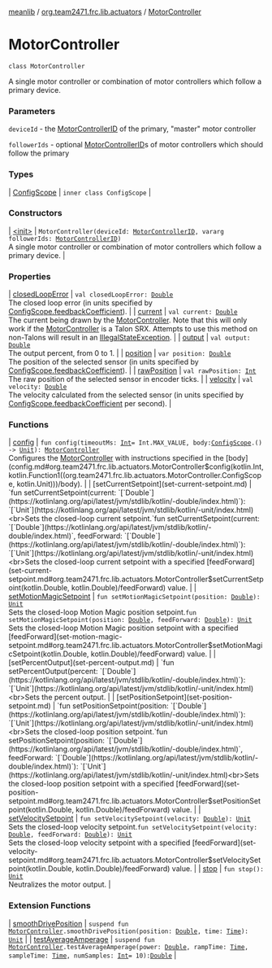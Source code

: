 [meanlib](../../index.md) / [org.team2471.frc.lib.actuators](../index.md) / [MotorController](./index.md)

# MotorController

`class MotorController`

A single motor controller or combination of motor controllers which follow a primary device.

### Parameters

`deviceId` - the [MotorControllerID](../-motor-controller-i-d.md) of the primary, "master" motor controller

`followerIds` - optional [MotorControllerID](../-motor-controller-i-d.md)s of motor controllers which should follow the primary

### Types

| [ConfigScope](-config-scope/index.md) | `inner class ConfigScope` |

### Constructors

| [&lt;init&gt;](-init-.md) | `MotorController(deviceId: `[`MotorControllerID`](../-motor-controller-i-d.md)`, vararg followerIds: `[`MotorControllerID`](../-motor-controller-i-d.md)`)`<br>A single motor controller or combination of motor controllers which follow a primary device. |

### Properties

| [closedLoopError](closed-loop-error.md) | `val closedLoopError: `[`Double`](https://kotlinlang.org/api/latest/jvm/stdlib/kotlin/-double/index.html)<br>The closed loop error (in units specified by [ConfigScope.feedbackCoefficient](-config-scope/feedback-coefficient.md)). |
| [current](current.md) | `val current: `[`Double`](https://kotlinlang.org/api/latest/jvm/stdlib/kotlin/-double/index.html)<br>The current being drawn by the [MotorController](./index.md). Note that this will only work if the [MotorController](./index.md) is a Talon SRX. Attempts to use this method on non-Talons will result in an [IllegalStateException](https://kotlinlang.org/api/latest/jvm/stdlib/kotlin/-illegal-state-exception/index.html). |
| [output](output.md) | `val output: `[`Double`](https://kotlinlang.org/api/latest/jvm/stdlib/kotlin/-double/index.html)<br>The output percent, from 0 to 1. |
| [position](position.md) | `var position: `[`Double`](https://kotlinlang.org/api/latest/jvm/stdlib/kotlin/-double/index.html)<br>The position of the selected sensor (in units specified by [ConfigScope.feedbackCoefficient](-config-scope/feedback-coefficient.md)). |
| [rawPosition](raw-position.md) | `val rawPosition: `[`Int`](https://kotlinlang.org/api/latest/jvm/stdlib/kotlin/-int/index.html)<br>The raw position of the selected sensor in encoder ticks. |
| [velocity](velocity.md) | `val velocity: `[`Double`](https://kotlinlang.org/api/latest/jvm/stdlib/kotlin/-double/index.html)<br>The velocity calculated from the selected sensor (in units specified by [ConfigScope.feedbackCoefficient](-config-scope/feedback-coefficient.md) per second). |

### Functions

| [config](config.md) | `fun config(timeoutMs: `[`Int`](https://kotlinlang.org/api/latest/jvm/stdlib/kotlin/-int/index.html)` = Int.MAX_VALUE, body: `[`ConfigScope`](-config-scope/index.md)`.() -> `[`Unit`](https://kotlinlang.org/api/latest/jvm/stdlib/kotlin/-unit/index.html)`): `[`MotorController`](./index.md)<br>Configures the [MotorController](./index.md) with instructions specified in the [body](config.md#org.team2471.frc.lib.actuators.MotorController$config(kotlin.Int, kotlin.Function1((org.team2471.frc.lib.actuators.MotorController.ConfigScope, kotlin.Unit)))/body). |
| [setCurrentSetpoint](set-current-setpoint.md) | `fun setCurrentSetpoint(current: `[`Double`](https://kotlinlang.org/api/latest/jvm/stdlib/kotlin/-double/index.html)`): `[`Unit`](https://kotlinlang.org/api/latest/jvm/stdlib/kotlin/-unit/index.html)<br>Sets the closed-loop current setpoint.`fun setCurrentSetpoint(current: `[`Double`](https://kotlinlang.org/api/latest/jvm/stdlib/kotlin/-double/index.html)`, feedForward: `[`Double`](https://kotlinlang.org/api/latest/jvm/stdlib/kotlin/-double/index.html)`): `[`Unit`](https://kotlinlang.org/api/latest/jvm/stdlib/kotlin/-unit/index.html)<br>Sets the closed-loop current setpoint with a specified [feedForward](set-current-setpoint.md#org.team2471.frc.lib.actuators.MotorController$setCurrentSetpoint(kotlin.Double, kotlin.Double)/feedForward) value. |
| [setMotionMagicSetpoint](set-motion-magic-setpoint.md) | `fun setMotionMagicSetpoint(position: `[`Double`](https://kotlinlang.org/api/latest/jvm/stdlib/kotlin/-double/index.html)`): `[`Unit`](https://kotlinlang.org/api/latest/jvm/stdlib/kotlin/-unit/index.html)<br>Sets the closed-loop Motion Magic position setpoint.`fun setMotionMagicSetpoint(position: `[`Double`](https://kotlinlang.org/api/latest/jvm/stdlib/kotlin/-double/index.html)`, feedForward: `[`Double`](https://kotlinlang.org/api/latest/jvm/stdlib/kotlin/-double/index.html)`): `[`Unit`](https://kotlinlang.org/api/latest/jvm/stdlib/kotlin/-unit/index.html)<br>Sets the closed-loop Motion Magic position setpoint with a specified [feedForward](set-motion-magic-setpoint.md#org.team2471.frc.lib.actuators.MotorController$setMotionMagicSetpoint(kotlin.Double, kotlin.Double)/feedForward) value. |
| [setPercentOutput](set-percent-output.md) | `fun setPercentOutput(percent: `[`Double`](https://kotlinlang.org/api/latest/jvm/stdlib/kotlin/-double/index.html)`): `[`Unit`](https://kotlinlang.org/api/latest/jvm/stdlib/kotlin/-unit/index.html)<br>Sets the percent output. |
| [setPositionSetpoint](set-position-setpoint.md) | `fun setPositionSetpoint(position: `[`Double`](https://kotlinlang.org/api/latest/jvm/stdlib/kotlin/-double/index.html)`): `[`Unit`](https://kotlinlang.org/api/latest/jvm/stdlib/kotlin/-unit/index.html)<br>Sets the closed-loop position setpoint.`fun setPositionSetpoint(position: `[`Double`](https://kotlinlang.org/api/latest/jvm/stdlib/kotlin/-double/index.html)`, feedForward: `[`Double`](https://kotlinlang.org/api/latest/jvm/stdlib/kotlin/-double/index.html)`): `[`Unit`](https://kotlinlang.org/api/latest/jvm/stdlib/kotlin/-unit/index.html)<br>Sets the closed-loop position setpoint with a specified [feedForward](set-position-setpoint.md#org.team2471.frc.lib.actuators.MotorController$setPositionSetpoint(kotlin.Double, kotlin.Double)/feedForward) value. |
| [setVelocitySetpoint](set-velocity-setpoint.md) | `fun setVelocitySetpoint(velocity: `[`Double`](https://kotlinlang.org/api/latest/jvm/stdlib/kotlin/-double/index.html)`): `[`Unit`](https://kotlinlang.org/api/latest/jvm/stdlib/kotlin/-unit/index.html)<br>Sets the closed-loop velocity setpoint.`fun setVelocitySetpoint(velocity: `[`Double`](https://kotlinlang.org/api/latest/jvm/stdlib/kotlin/-double/index.html)`, feedForward: `[`Double`](https://kotlinlang.org/api/latest/jvm/stdlib/kotlin/-double/index.html)`): `[`Unit`](https://kotlinlang.org/api/latest/jvm/stdlib/kotlin/-unit/index.html)<br>Sets the closed-loop velocity setpoint with a specified [feedForward](set-velocity-setpoint.md#org.team2471.frc.lib.actuators.MotorController$setVelocitySetpoint(kotlin.Double, kotlin.Double)/feedForward) value. |
| [stop](stop.md) | `fun stop(): `[`Unit`](https://kotlinlang.org/api/latest/jvm/stdlib/kotlin/-unit/index.html)<br>Neutralizes the motor output. |

### Extension Functions

| [smoothDrivePosition](../../org.team2471.frc.lib.testing/smooth-drive-position.md) | `suspend fun `[`MotorController`](./index.md)`.smoothDrivePosition(position: `[`Double`](https://kotlinlang.org/api/latest/jvm/stdlib/kotlin/-double/index.html)`, time: `[`Time`](../../org.team2471.frc.lib.units/-time/index.md)`): `[`Unit`](https://kotlinlang.org/api/latest/jvm/stdlib/kotlin/-unit/index.html) |
| [testAverageAmperage](../../org.team2471.frc.lib.testing/test-average-amperage.md) | `suspend fun `[`MotorController`](./index.md)`.testAverageAmperage(power: `[`Double`](https://kotlinlang.org/api/latest/jvm/stdlib/kotlin/-double/index.html)`, rampTime: `[`Time`](../../org.team2471.frc.lib.units/-time/index.md)`, sampleTime: `[`Time`](../../org.team2471.frc.lib.units/-time/index.md)`, numSamples: `[`Int`](https://kotlinlang.org/api/latest/jvm/stdlib/kotlin/-int/index.html)` = 10): `[`Double`](https://kotlinlang.org/api/latest/jvm/stdlib/kotlin/-double/index.html) |

